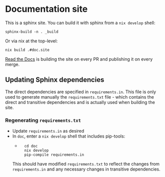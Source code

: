 # Documentation site

This is a sphinx site. You can build it with sphinx from a `nix develop` shell:

```
sphinx-build -n . _build
```

Or via nix at the top-level:

```
nix build .#doc.site
```

[Read the Docs](https://cardano-ledger.readthedocs.io/en/latest) is building the site on every PR and publishing it on every merge.

## Updating Sphinx dependencies

The direct dependencies are specified in `requirements.in`. This file is only used to generate manually the `requirements.txt` file - which contains the direct and transitive dependencies and is actually used when building the site.

### Regenerating `requirements.txt`

* Update `requirements.in` as desired
* In `doc`, enter a `nix develop` shell that includes pip-tools:
  * ```
      cd doc
      nix develop
      pip-compile requirements.in
    ```
  This should have modified `requirements.txt` to reflect the changes from `requirements.in` and any necessary changes in transitive dependencies.
